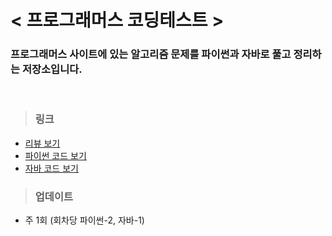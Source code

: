 # < 프로그래머스 코딩테스트 >

### 프로그래머스 사이트에 있는 알고리즘 문제를 파이썬과 자바로 풀고 정리하는 저장소입니다. 

<br>

> ### 링크
- <a href="\review">리뷰 보기</a>
- <a href="\pyCode">파이썬 코드 보기</a>
- <a href="\javaCode">자바 코드 보기</a>

> ### 업데이트
- 주 1회 (회차당 파이썬-2, 자바-1)
